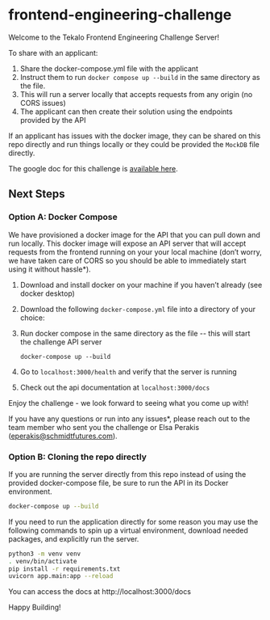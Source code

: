 # frontend-engineering-challenge

Welcome to the Tekalo Frontend Engineering Challenge Server!

To share with an applicant:

1. Share the docker-compose.yml file with the applicant
2. Instruct them to run `docker compose up --build` in the same directory as the file.
3. This will run a server locally that accepts requests from any origin (no CORS issues)
4. The applicant can then create their solution using the endpoints provided by the API

If an applicant has issues with the docker image, they can be shared on this repo directly and run things locally or they could be provided the `MockDB` file directly.

The google doc for this challenge is [available here](https://docs.google.com/document/d/1Q1AC2YMQom7aFBAla0N_IIbLvwQExe_xSpMx7m_t4u0/edit?usp=sharing).

## Next Steps

### Option A: Docker Compose

We have provisioned a docker image for the API that you can pull down and run locally. This docker image will expose an API server that will accept requests from the frontend running on your your local machine (don’t worry, we have taken care of CORS so you should be able to immediately start using it without hassle\*).

1. Download and install docker on your machine if you haven’t already (see docker desktop)
2. Download the following `docker-compose.yml` file into a directory of your choice: 
3. Run docker compose in the same directory as the file -- this will start the challenge API server

   `docker-compose up --build`

4. Go to `localhost:3000/health` and verify that the server is running
5. Check out the api documentation at `localhost:3000/docs`

Enjoy the challenge - we look forward to seeing what you come up with!

If you have any questions or run into any issues\*, please reach out to the team member who sent you the challenge or Elsa Perakis (eperakis@schmidtfutures.com).

### Option B: Cloning the repo directly

If you are running the server directly from this repo instead of using the provided docker-compose file, be sure to run the API in its Docker environment.

```bash
docker-compose up --build
```

If you need to run the application directly for some reason you may use the following commands to spin up a virtual environment, download needed packages, and explicitly run the server.

```bash
python3 -m venv venv
. venv/bin/activate
pip install -r requirements.txt
uvicorn app.main:app --reload
```

You can access the docs at http://localhost:3000/docs

Happy Building!
